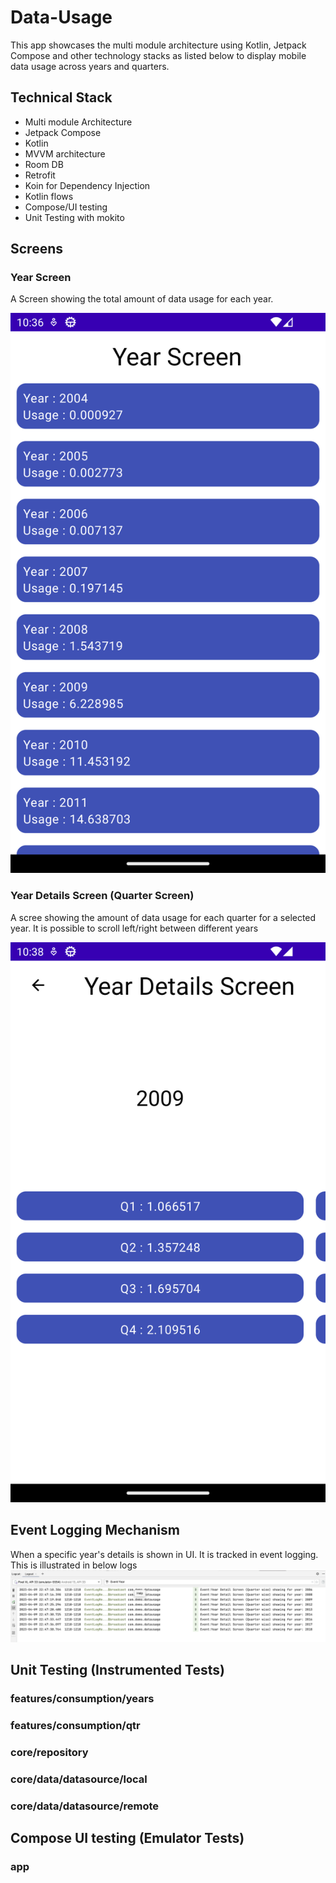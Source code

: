 # Data-Usage
This app showcases the multi module architecture using Kotlin, Jetpack Compose and other technology stacks as listed below
to display mobile data usage across years and quarters.

## Technical Stack
- Multi module Architecture
- Jetpack Compose
- Kotlin
- MVVM architecture
- Room DB
- Retrofit
- Koin for Dependency Injection
- Kotlin flows
- Compose/UI testing
- Unit Testing with mokito

## Screens
### Year Screen

A Screen showing the total amount of data usage for each year.

![YearScreen](./screenshots/YearScreen_1.png)

### Year Details Screen (Quarter Screen)

A scree showing the amount of data usage for each quarter for a selected year.
It is possible to scroll left/right between different years

![YearDetailScreen](./screenshots/YearDetailsScreen_1.png)

## Event Logging Mechanism

When a specific year's details is shown in UI. It is tracked in event logging. This is illustrated in below logs
![EventLogging](./screenshots/EventLoggingLogs.png)

## Unit Testing (Instrumented Tests)

### features/consumption/years
### features/consumption/qtr
### core/repository
### core/data/datasource/local
### core/data/datasource/remote

## Compose UI testing (Emulator Tests)

### app 

